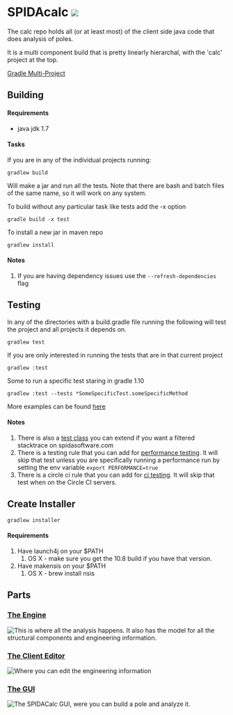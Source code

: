 SPIDAcalc <a href="https://circleci.com/gh/spidasoftware/calc"><img src="https://circleci.com/gh/spidasoftware/calc.png?circle-token=53bc45066f0ce74c90f09162426de9d401f582de" /></a>
========

The calc repo holds all (or at least most) of the client side java code that does analysis of poles.

It is a multi component build that is pretty linearly hierarchal, with the 'calc' project at the top.

[Gradle Multi-Project](http://www.gradle.org/docs/current/userguide/multi_project_builds.html)


Building
-------

#### Requirements

* java jdk 1.7

#### Tasks

If you are in any of the individual projects running:

    gradlew build

Will make a jar and run all the tests.  Note that there are bash and batch files of the same name, so it will work on any system.

To build without any particular task like tests add the -x option

    gradle build -x test

To install a new jar in maven repo

    gradlew install

#### Notes

1.  If you are having dependency issues use the `--refresh-dependencies` flag

Testing
-------

In any of the directories with a build.gradle file running the following will test the project and all projects it depends on.

    gradlew test

If you are only interested in running the tests that are in that current project

    gradlew :test

Some to run a specific test staring in gradle 1.10

    gradlew :test --tests *SomeSpecificTest.someSpecificMethod

More examples can be found [here](http://www.gradle.org/docs/current/javadoc/org/gradle/api/tasks/testing/TestFilter.html)

#### Notes

1. There is also a [test class](commons/src/main/groovy/com/spidasoftware/test/ReportFailure.groovy) you can extend if you want a filtered stacktrace on spidasoftware.com
1. There is a testing rule that you can add for [performance testing](commons/src/main/groovy/com/spidasoftware/test/PerformanceRunRule.groovy). It will skip that test unless you are specifically running a performance run by setting the env variable `export PERFORMANCE=true`
1. There is a circle ci rule that you can add for [ci testing](commons/src/main/groovy/com/spidasoftware/test/SkipCircleCIRule.groovy). It will skip that test when on the Circle CI servers.

Create Installer
----------------

    gradlew installer

#### Requirements
1. Have launch4j on your $PATH
    1. OS X - make sure you get the 10.8 build if you have that version.
2. Have makensis on your $PATH
    1. OS X - brew install nsis

Parts
--------

### [The Engine](engine)

<div style="float: left"><img src="calc/src/test/resources/images/engine.png" /></div>

This is where all the analysis happens.  It also has the model for all the structural components and engineering information.

### [The Client Editor](editor)

<div style="float: left"><img src="calc/src/test/resources/images/editor.png" /></div>

Where you can edit the engineering information

### [The GUI](calc)

<div style="float: left"><img src="calc/src/test/resources/images/gui.png" /></div>

The SPIDACalc GUI, were you can build a pole and analyze it.
